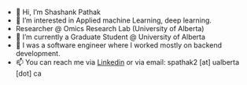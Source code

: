 - 👋 Hi, I’m Shashank Pathak
- 👀 I’m interested in Applied  machine Learning, deep learning.
- Researcher @ Omics Research Lab (University of Alberta)
- 🌱 I’m currently a Graduate Student @ University of Alberta
- 💞️ I was a software engineer where I worked mostly on backend development.
- 📫 You can reach me via [Linkedin](https://www.linkedin.com/in/shashankcube/) or via email: spathak2 [at] ualberta [dot] ca 

<!---
shashankcuber/shashankcuber is a ✨ special ✨ repository because its `README.md` (this file) appears on your GitHub profile.
You can click the Preview link to take a look at your changes.
--->
